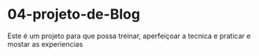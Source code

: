 # 04-projeto-de-Blog
Este é um projeto para que possa treinar, aperfeiçoar a tecnica e praticar e mostar as experiencias
